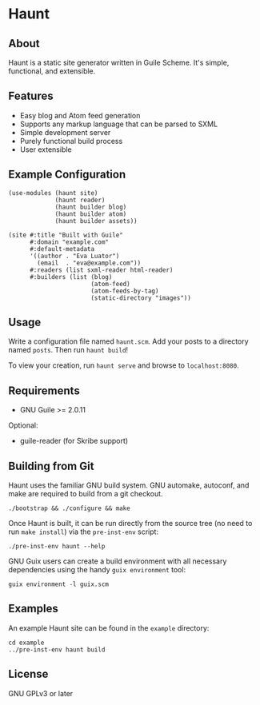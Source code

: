 Haunt
=====

About
-----

Haunt is a static site generator written in Guile Scheme.  It's
simple, functional, and extensible.

Features
--------

* Easy blog and Atom feed generation
* Supports any markup language that can be parsed to SXML
* Simple development server
* Purely functional build process
* User extensible

Example Configuration
---------------------

```
(use-modules (haunt site)
             (haunt reader)
             (haunt builder blog)
             (haunt builder atom)
             (haunt builder assets))

(site #:title "Built with Guile"
      #:domain "example.com"
      #:default-metadata
      '((author . "Eva Luator")
        (email  . "eva@example.com"))
      #:readers (list sxml-reader html-reader)
      #:builders (list (blog)
                       (atom-feed)
                       (atom-feeds-by-tag)
                       (static-directory "images"))
```

Usage
-----

Write a configuration file named `haunt.scm`.  Add your posts to a
directory named `posts`.  Then run `haunt build`!

To view your creation, run `haunt serve` and browse to
`localhost:8080`.

Requirements
------------

- GNU Guile >= 2.0.11

Optional:

- guile-reader (for Skribe support)

Building from Git
-----------------

Haunt uses the familiar GNU build system.  GNU automake, autoconf, and
make are required to build from a git checkout.

```
./bootstrap && ./configure && make
```

Once Haunt is built, it can be run directly from the source tree (no
need to run `make install`) via the `pre-inst-env` script:

```
./pre-inst-env haunt --help
```

GNU Guix users can create a build environment with all necessary
dependencies using the handy `guix environment` tool:

```
guix environment -l guix.scm
```

Examples
--------

An example Haunt site can be found in the `example` directory:

```
cd example
../pre-inst-env haunt build
```

License
-------

GNU GPLv3 or later
